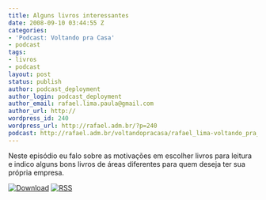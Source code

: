 ```yaml
---
title: Alguns livros interessantes
date: 2008-09-10 03:44:55 Z
categories:
- 'Podcast: Voltando pra Casa'
- podcast
tags:
- livros
- podcast
layout: post
status: publish
author: podcast_deployment
author_login: podcast_deployment
author_email: rafael.lima.paula@gmail.com
author_url: http://
wordpress_id: 240
wordpress_url: http://rafael.adm.br/?p=240
podcast: http://rafael.adm.br/voltandopracasa/rafael_lima-voltando_pra_casa-0015.mp3
---
```


Neste epis&oacute;dio eu falo sobre as motiva&ccedil;&otilde;es em escolher livros para leitura e indico alguns bons livros de &aacute;reas diferentes para quem deseja ter sua pr&oacute;pria empresa.

<a class="noborder" href="http://rafael.adm.br/voltandopracasa/rafael_lima-voltando_pra_casa-0015.mp3" title="Download"><img src="http://rafael.adm.br/wp-content/themes/rafael_lima-rockinblue/images/download_green.gif" border="0" alt="Download" /></a> <a class="noborder" href="http://feeds.feedburner.com/rafael_lima_podcast" title="RSS"><img src="http://rafael.adm.br/wp-content/themes/rafael_lima-rockinblue/images/icn-feed-16x16.png" border="0" alt="RSS" /></a>

